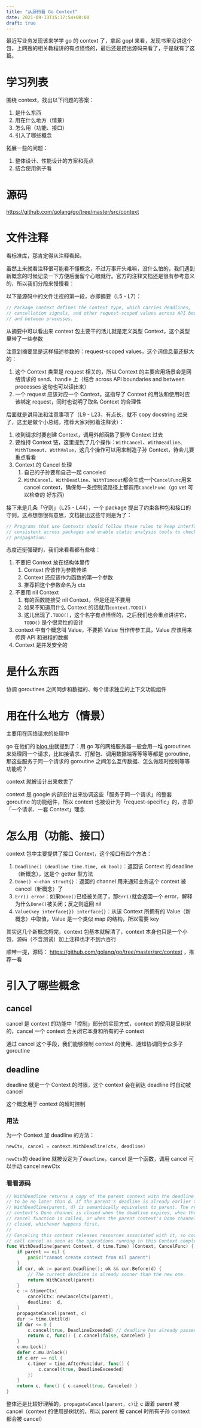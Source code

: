 ```yaml
---
title: "从源码看 Go Context"
date: 2021-09-13T15:37:54+08:00
draft: true
---
```


最近写业务发现该来学学 go 的 context 了，拿起 gopl 来看，发现书里没讲这个包，上网搜的相关教程讲的有点怪怪的，最后还是捞出源码来看了，于是就有了这篇。

# 学习列表

围绕 context，找出以下问题的答案：

1. 是什么东西
2. 用在什么地方（情景）
3. 怎么用（功能、接口）
4. 引入了哪些概念

拓展一些的问题：

1. 整体设计、性能设计的方案和亮点
2. 结合使用例子看

# 源码

https://github.com/golang/go/tree/master/src/context

# 文件注释

看标准库，那肯定得从注释看起。

虽然上来就看注释很可能看不懂概念，不过万事开头难嘛，没什么怕的，我们遇到新概念的时候记录一下方便后面留个心眼就行。官方的注释文档还是很有参考意义的，所以我们分段来慢慢看：

以下是源码中的文件注视的第一段，亦即摘要（L5 - L7）：

```go
// Package context defines the Context type, which carries deadlines,
// cancellation signals, and other request-scoped values across API boundaries
// and between processes.
```

从摘要中可以看出来 context 包主要干的活儿就是定义类型 Context，这个类型里带了一些参数

注意到摘要里是这样描述参数的：request-scoped values，这个词信息量还挺大的：

1. 这个 Context 类型是 request 相关的，所以 Context 的主要应用场景会是网络请求的 send、handle 上（结合 across API boundaries and between processes 这句也可以读出来）
2. 一个 request 应该对应一个 Context，这指导了 Context 的用法和使用时应该绑定 request，同时也说明了取名 Context 的合理性

后面就是讲用法和注意事项了（L9 - L23，有点长，就不 copy docstring 过来了，这里是做个小总结，推荐大家对照着注释读）：

1. 收到请求时要创建 Context，调用外部函数了要传 Context 过去
2. 要维持 Context 链，这里提到了几个操作：`WithCancel`、`WithDeadline`、`WithTimeout`、`WithValue`，这几个操作可以用来制造子孙 Context，待会儿要重点看看
3. Context 的 Cancel 处理
   1. 自己的子孙要和自己一起 canceled
   2. `WithCancel`、`WithDeadline`、`WithTimeout`都会生成一个`CancelFunc`用来 cancel context，确保每一条控制流路径上都调用`CancelFunc`（go vet 可以检查的 好东西）

接下来是几条「守则」（L25 - L44），一个 package 提出了约束各种包和接口的守则，这点想想很有意思，文档提出这些守则是为了：

```go
// Programs that use Contexts should follow these rules to keep interfaces
// consistent across packages and enable static analysis tools to check context
// propagation:
```

态度还挺强硬的，我们来看看都有些啥：

1. 不要把 Context 放在结构体里传
   1. Context 应该作为参数传递
   2. Context 还应该作为函数的第一个参数
   3. 推荐把这个参数命名为 ctx
2. 不要用 nil Context
   1. 有的函数能接受 nil Context，但是还是不要用
   2. 如果不知道用什么 Context 的话就用`context.TODO()`
   3. 这儿出现了`.TODO()`，这个名字有点怪怪的，之后我们也会重点讲讲它，`TODO()` 是个很灵性的设计
3. context 中有个概念叫 Value，不要把 Value 当作传参工具，Value 应该用来传跨 API 和进程的数据
4. Context 是并发安全的

# 是什么东西

协调 goroutines 之间同步和数据的、每个请求独立的上下文功能组件

# 用在什么地方（情景）

主要用在网络请求的处理中

go 在他们的 [blog 中](https://go.dev/blog/context)就提到了：用 go 写的网络服务器一般会用一堆 goroutines 来处理同一个请求，比如接请求、打解包、调用数据端等等等等都是 goroutine，那这些服务于同一个请求的 goroutine 之间怎么互传数据、怎么做超时控制等等功能呢？

context 就被设计出来救世了

context 是 google 内部设计出来协调这些「服务于同一个请求」的整套 goroutine 的功能组件，所以 context 也被设计为「request-specific」的，亦即「一个请求、一套 Context」理念

# 怎么用（功能、接口）

context 包中主要提供了接口 Context，这个接口有四个方法：

1. `Deadline() (deadline time.Time, ok bool)`：返回该 Context 的 deadline（新概念），这是个 getter 型方法
2. `Done() <-chan struct{}`：返回的 channel 用来通知业务这个 context 被 cancel（新概念）了
3. `Err() error`：如果`Done()`已经被关闭了，那`Err()`就会返回一个 error，解释为什么`Done()`被关闭；反之则返回 nil
4. `Value(key interface{}) interface{}`：从该 Context 所拥有的 Value（新概念）中取值，Value 是一个类似 map 的结构，所以需要 key

其实这几个新概念捋完，context 包基本就解清了，context 本身也只是一个小包，源码（不含测试）加上注释也才不到六百行

顺带一提，源码：
https://github.com/golang/go/tree/master/src/context ，推荐一看

# 引入了哪些概念

## cancel

cancel 是 context 的功能中「控制」部分的实现方式，context 的使用是呈树状的，cancel 一个 context 会关闭它本身和所有的子 context

通过 cancel 这个手段，我们能够控制 context 的使用、通知协调同步众多子 goroutine

## deadline

deadline 就是一个 Context 的时限，这个 context 会在到达 deadline 时自动被 cancel

这个概念用于 context 的超时控制

### 用法

为一个 Context 加 deadline 的方法：

```go
newCtx, cancel = context.WithDeadline(ctx, deadline)
```

`newCtx`的 deadline 就被设定为了`deadline`，cancel 是一个函数，调用 cancel 可以手动 cancel newCtx

### 看看源码

```go
// WithDeadline returns a copy of the parent context with the deadline adjusted
// to be no later than d. If the parent's deadline is already earlier than d,
// WithDeadline(parent, d) is semantically equivalent to parent. The returned
// context's Done channel is closed when the deadline expires, when the returned
// cancel function is called, or when the parent context's Done channel is
// closed, whichever happens first.
//
// Canceling this context releases resources associated with it, so code should
// call cancel as soon as the operations running in this Context complete.
func WithDeadline(parent Context, d time.Time) (Context, CancelFunc) {
	if parent == nil {
		panic("cannot create context from nil parent")
	}
	if cur, ok := parent.Deadline(); ok && cur.Before(d) {
		// The current deadline is already sooner than the new one.
		return WithCancel(parent)
	}
	c := &timerCtx{
		cancelCtx: newCancelCtx(parent),
		deadline:  d,
	}
	propagateCancel(parent, c)
	dur := time.Until(d)
	if dur <= 0 {
		c.cancel(true, DeadlineExceeded) // deadline has already passed
		return c, func() { c.cancel(false, Canceled) }
	}
	c.mu.Lock()
	defer c.mu.Unlock()
	if c.err == nil {
		c.timer = time.AfterFunc(dur, func() {
			c.cancel(true, DeadlineExceeded)
		})
	}
	return c, func() { c.cancel(true, Canceled) }
}
```

整体还是比较好理解的，`propagateCancel(parent, c)`让 c 跟着 parent 被 cancel（context 的使用是树状的，所以 parent 被 cancel 时所有子孙 context 都会被 cancel）
